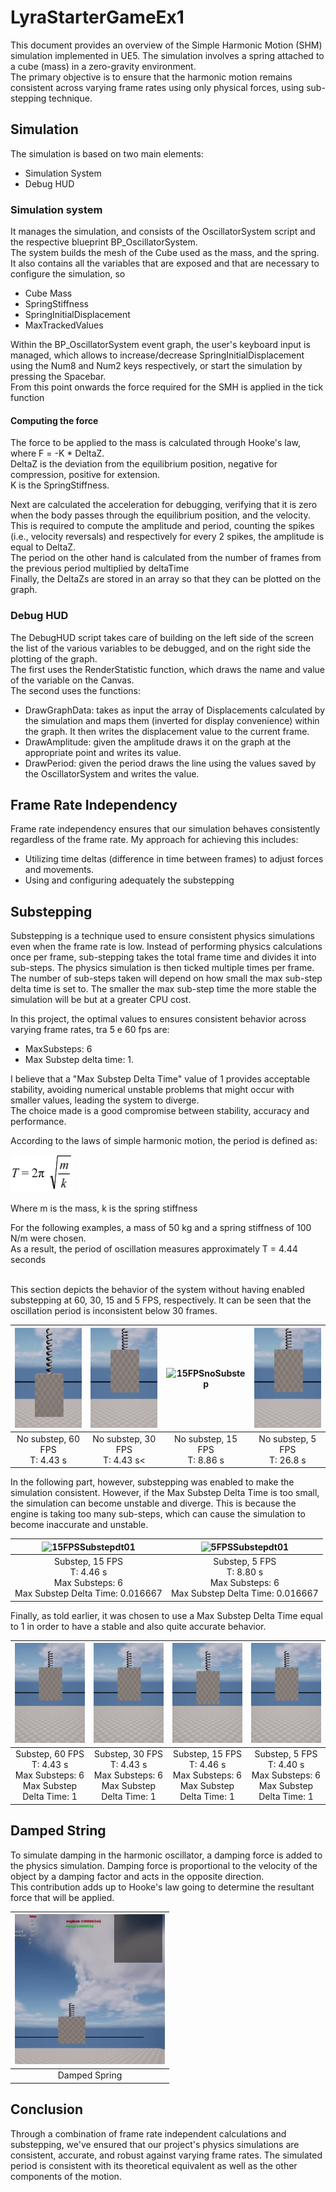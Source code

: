 # LyraStarterGameEx1
This document provides an overview of the Simple Harmonic Motion (SHM) simulation implemented in UE5. The simulation involves a spring attached to a cube (mass) in a zero-gravity environment.
<br/>The primary objective is to ensure that the harmonic motion remains consistent across varying frame rates using only physical forces, using sub-stepping technique.

## Simulation
The simulation is based on two main elements:

- Simulation System
- Debug HUD


### Simulation system

It manages the simulation, and consists of the OscillatorSystem script and the respective blueprint BP_OscillatorSystem.
<br/>The system builds the mesh of the Cube used as the mass, and the spring. It also contains all the variables that are exposed and that are necessary to configure the simulation, so

- Cube Mass
- SpringStiffness
- SpringInitialDisplacement
- MaxTrackedValues

Within the BP_OscillatorSystem event graph, the user's keyboard input is managed, which allows to increase/decrease SpringInitialDisplacement using the Num8 and Num2 keys respectively, or start the simulation by pressing the Spacebar. 
<br/>From this point onwards the force required for the SMH is applied in the tick function

#### Computing the force

The force to be applied to the mass is calculated through Hooke's law, where F = -K * DeltaZ.
<br/>DeltaZ is the deviation from the equilibrium position, negative for compression, positive for extension.
<br/>K is the SpringStiffness.

Next are calculated the acceleration for debugging, verifying that it is zero when the body passes through the equilibrium position, and the velocity. This is required to compute the amplitude and period, counting the spikes (i.e., velocity reversals)
and respectively for every 2 spikes, the amplitude is equal to DeltaZ. 
<br/>The period on the other hand is calculated from the number of frames from the previous period multiplied by deltaTime
<br/>Finally, the DeltaZs are stored in an array so that they can be plotted on the graph.

### Debug HUD

The DebugHUD script takes care of building on the left side of the screen the list of the various variables to be debugged, and on the right side the plotting of the graph.
<br/>The first uses the RenderStatistic function, which draws the name and value of the variable on the Canvas.
<br/>The second uses the functions:

- DrawGraphData: takes as input the array of Displacements calculated by the simulation and maps them (inverted for display convenience) within the graph. It then writes the displacement value to the current frame.
- DrawAmplitude: given the amplitude draws it on the graph at the appropriate point and writes its value.
- DrawPeriod: given the period draws the line using the values saved by the OscillatorSystem and writes the value.


## Frame Rate Independency
Frame rate independency ensures that our simulation behaves consistently regardless of the frame rate. My approach for achieving this includes:

- Utilizing time deltas (difference in time between frames) to adjust forces and movements.
- Using and configuring adequately the substepping

## Substepping

Substepping is a technique used to ensure consistent physics simulations even when the frame rate is low. Instead of performing physics calculations once per frame, sub-stepping takes the total frame time and divides it into sub-steps.
The physics simulation is then ticked multiple times per frame. The number of sub-steps taken will depend on how small the max sub-step delta time is set to. 
The smaller the max sub-step time the more stable the simulation will be but at a greater CPU cost.

In this project, the optimal values to ensures consistent behavior across varying frame rates, tra 5 e 60 fps are:

- MaxSubsteps: 6
- Max Substep delta time: 1.

I believe that a "Max Substep Delta Time" value of 1 provides acceptable stability, avoiding numerical unstable problems that might occur with smaller values, leading the system to diverge. 
<br/>The choice made is a good compromise between stability, accuracy and performance.

According to the laws of simple harmonic motion, the period is defined as:

<img src="Documentation/Images/Period.webp" alt="Period" style="width:100px;height:60px;">

Where m is the mass, k is the spring stiffness

For the following examples, a mass of 50 kg and a spring stiffness of 100 N/m were chosen. 
<br/>As a result, the period of oscillation measures approximately T =  4.44 seconds

<br/>
This section depicts the behavior of the system without having enabled substepping at 60, 30, 15 and 5 FPS, respectively. It can be seen that the oscillation period is inconsistent below 30 frames.

| <img src="Documentation/Images/4_60FPSnoSubstep.gif" alt="60FPSnoSubstep" style="width:160px;height:160px;"> | <img src="Documentation/Images/3_30FPSnoSubstep.gif" alt="30FPSnoSubstep" style="width:160px;height:160px;">  |  <img src="Documentation/Images/2_15FPSnoSubstep.gif" alt="15FPSnoSubstep" style="width:160px;height:160px;">  | <img src="Documentation/Images/1_5FPSnoSubstep.gif" alt="5FPSnoSubstep" style="width:160px;height:160px;"> |
|:------------------------------------------------------------------------------------------------------------:| :---: |:---:|:--:|
|                                       No substep, 60 FPS<br/>T: 4.43 s                                       | No substep, 30 FPS<br/>T: 4.43 s<  | No substep, 15 FPS<br/>T: 8.86 s | No substep, 5 FPS<br/>T: 26.8 s |

In the following part, however, substepping was enabled to make the simulation consistent.
However, if the Max Substep Delta Time is too small, the simulation can become unstable and diverge. This is because the engine is taking too many sub-steps, which can cause the simulation to become inaccurate and unstable.

| <img src="Documentation/Images/5_15FPSSubstepdt01.gif" alt="15FPSSubstepdt01" style="width:160px;height:160px;"> | <img src="Documentation/Images/6_5FPSSubstepdt01.gif" alt="5FPSSubstepdt01" style="width:160px;height:160px;">  | 
| :-----: | :---: | 
| Substep, 15 FPS<br/>T: 4.46 s<br/>Max Substeps: 6<br/>Max Substep Delta Time: 0.016667 | Substep, 5 FPS<br/>T: 8.80 s<br/>Max Substeps: 6<br/>Max Substep Delta Time: 0.016667   | 

Finally, as told earlier, it was chosen to use a Max Substep Delta Time equal to 1 in order to have a stable and also quite accurate behavior.

| <img src="Documentation/Images/10_60FPSSubstepdt1.gif" alt="60FPSSubstepdt1" style="width:160px;height:160px;"> | <img src="Documentation/Images/9_30FPSSubstepdt1.gif" alt="30FPSSubstepdt1" style="width:160px;height:160px;"> | <img src="Documentation/Images/8_15FPSSubstepdt1.gif" alt="15FPSSubstepdt1" style="width:160px;height:160px;"> | <img src="Documentation/Images/7_5FPSSubstepdt1.gif" alt="5FPSSubstepdt1" style="width:160px;height:160px;"> |
| :-----: |:--------------------------------------------------------------------------------------------------------------:| :---: | :---: |
| Substep, 60 FPS<br/>T: 4.43 s<br/>Max Substeps: 6<br/>Max Substep Delta Time: 1 |                Substep, 30 FPS<br/>T: 4.43 s<br/>Max Substeps: 6<br/>Max Substep Delta Time: 1                 | Substep, 15 FPS<br/>T: 4.46 s<br/>Max Substeps: 6<br/>Max Substep Delta Time: 1   | Substep, 5 FPS<br/>T: 4.40 s<br/>Max Substeps: 6<br/>Max Substep Delta Time: 1   |

## Damped String

To simulate damping in the harmonic oscillator, a damping force is added to the physics simulation. Damping force is proportional to the velocity of the object by a damping factor and acts in the opposite direction.
<br/>This contribution adds up to Hooke's law going to determine the resultant force that will be applied.

| <img src="Documentation/Images/11_DampedSpring.gif" alt="DampedSpring" style="width:240px;height:240px;"> |
|:---------------------------------------------------------------------------------------------------------:|
|                                               Damped Spring                                               |

## Conclusion

Through a combination of frame rate independent calculations and substepping, we've ensured that our project's physics simulations are consistent, accurate, and robust against varying frame rates.
The simulated period is consistent with its theoretical equivalent as well as the other components of the motion.

